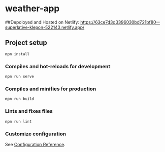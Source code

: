# weather-app

##Depoloyed and Hosted on Netlify:
https://63ce7d3d3396030bd721bf80--superlative-klepon-522143.netlify.app/

## Project setup
```
npm install
```

### Compiles and hot-reloads for development
```
npm run serve
```

### Compiles and minifies for production
```
npm run build
```

### Lints and fixes files
```
npm run lint
```

### Customize configuration
See [Configuration Reference](https://cli.vuejs.org/config/).

